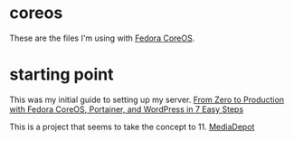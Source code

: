 # coreos

These are the files I'm using with [Fedora CoreOS](https://fedoraproject.org/coreos/).

# starting point

This was my initial guide to setting up my server. [From Zero to Production with Fedora CoreOS, Portainer, and WordPress in 7 Easy Steps](https://www.portainer.io/blog/from-zero-to-production-with-fedora-coreos-portainer-and-wordpress-in-7-easy-steps)

This is a project that seems to take the concept to 11. [MediaDepot](https://github.com/mediadepot/ignition)
